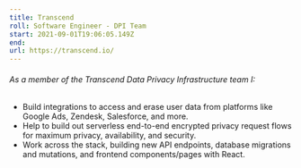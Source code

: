 ```yaml
---
title: Transcend
roll: Software Engineer - DPI Team
start: 2021-09-01T19:06:05.149Z
end:
url: https://transcend.io/
---
```

###### As a member of the Transcend Data Privacy Infrastructure team I:

* Build integrations to access and erase user data from platforms like Google Ads, Zendesk, Salesforce, and more.
* Help to build out serverless end-to-end encrypted privacy request flows for maximum privacy, availability, and security.
* Work across the stack, building new API endpoints, database migrations and mutations, and frontend components/pages with React.
